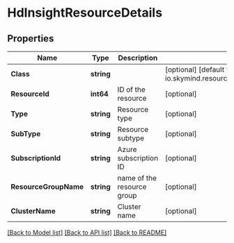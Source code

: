 # HdInsightResourceDetails

## Properties

Name | Type | Description | Notes
------------ | ------------- | ------------- | -------------
**Class** | **string** |  | [optional] [default to io.skymind.resource.model.subtypes.compute.HDInsightResourceDetails]
**ResourceId** | **int64** | ID of the resource | [optional] 
**Type** | **string** | Resource type | [optional] 
**SubType** | **string** | Resource subtype | [optional] 
**SubscriptionId** | **string** | Azure subscription ID | [optional] 
**ResourceGroupName** | **string** | name of the resource group | [optional] 
**ClusterName** | **string** | Cluster name | [optional] 

[[Back to Model list]](../README.md#documentation-for-models) [[Back to API list]](../README.md#documentation-for-api-endpoints) [[Back to README]](../README.md)


